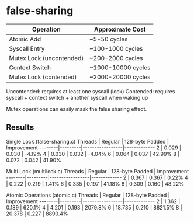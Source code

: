 # false-sharing

Operation                | Approximate Cost
------------------------ | ----------------
Atomic Add               | ~5-50 cycles
Syscall Entry            | ~100-1000 cycles
Mutex Lock (uncontended) | ~200-2000 cycles
Context Switch           | ~1000-10000 cycles
Mutex Lock (contended)   | ~2000-20000 cycles

Uncontended: requires at least one syscall (lock)
Contended: requires syscall + context switch + another syscall when waking up

Mutex operations can easily mask the false sharing effect. 

## Results

Single Lock (false-sharing.c)
Threads | Regular | 128-byte Padded | Improvement
--------|---------|-----------------|-------------
2       | 0.029   | 0.030          | -4.19%
4       | 0.030   | 0.032          | -4.04%
6       | 0.064   | 0.037          | 42.99%
8       | 0.072   | 0.042          | 41.90%

Multi Lock (multilock.c)
Threads | Regular | 128-byte Padded | Improvement
--------|---------|-----------------|-------------
2       | 0.367   | 0.367          | 0.22%
4       | 0.222   | 0.219          | 1.41%
6       | 0.335   | 0.197          | 41.18%
8       | 0.309   | 0.160          | 48.22%

Atomic Operations (atomic.c)
Threads | Regular | 128-byte Padded | Improvement
--------|---------|-----------------|-------------
2       | 1.362   | 0.189           | 620.1%
4       | 4.201   | 0.193           | 2079.8%
6       | 18.735  | 0.210           | 8821.5%
8       | 20.378  | 0.227           | 8890.4%